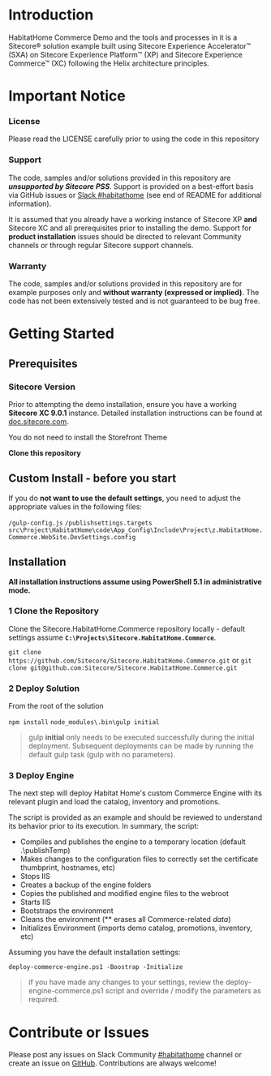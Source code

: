 # Introduction 
HabitatHome Commerce Demo and the tools and processes in it is a Sitecore&reg; solution example built using Sitecore Experience Accelerator&trade; (SXA) on Sitecore Experience Platform&trade; (XP) and Sitecore Experience Commerce&trade; (XC) following the Helix architecture principles.

# Important Notice

### License
Please read the LICENSE carefully prior to using the code in this repository
 
### Support

The code, samples and/or solutions provided in this repository are ***unsupported by Sitecore PSS***. Support is provided on a best-effort basis via GitHub issues or [Slack #habitathome](https://sitecorechat.slack.com/messages/habitathome/) (see end of README for additional information).

It is assumed that you already have a working instance of Sitecore XP **and** Sitecore XC  and all prerequisites prior to installing the demo. Support for **product installation** issues should be directed to relevant Community channels or through regular Sitecore support channels. 

### Warranty

The code, samples and/or solutions provided in this repository are for example purposes only and **without warranty (expressed or implied)**. The code has not been extensively tested and is not guaranteed to be bug free.  

# Getting Started

## Prerequisites

### Sitecore Version

Prior to attempting the demo installation, ensure you have a working **Sitecore XC 9.0.1** instance. Detailed installation instructions can be found at [doc.sitecore.com](http://commercesdn.sitecore.net/SitecoreXC_9.0/Installation-Guide/Sitecore-XC-9.0_Installation_Guide(On-Prem).pdf).

You do not need to install the Storefront Theme

**Clone this repository**

## Custom Install - before you start

If you do **not want to use the default settings**, you need to adjust the appropriate values in the following files:

`/gulp-config.js` 
`/publishsettings.targets` 
`src\Project\HabitatHome\code\App_Config\Include\Project\z.HabitatHome.Commerce.WebSite.DevSettings.config`

## Installation
**All installation instructions assume using PowerShell 5.1 in administrative mode.**
### 1 Clone the Repository
Clone the Sitecore.HabitatHome.Commerce repository locally - default settings assume **`C:\Projects\Sitecore.HabitatHome.Commerce`**. 

`git clone https://github.com/Sitecore/Sitecore.HabitatHome.Commerce.git` or 
`git clone git@github.com:Sitecore/Sitecore.HabitatHome.Commerce.git`

  
### 2 Deploy Solution
From the root of the solution

`npm install`
`node_modules\.bin\gulp initial`
> gulp **initial** only needs to be executed successfully during the initial deployment. Subsequent deployments can be made by running the default gulp task (gulp with no parameters). 
### 3 Deploy Engine

The next step will deploy Habitat Home's custom Commerce Engine with its relevant plugin and load the catalog, inventory and promotions.

The script is provided as an example and should be reviewed to understand its behavior prior to its execution. In summary, the script:

- Compiles and publishes the engine to a temporary location (default .\publishTemp)
- Makes changes to the configuration files to correctly set the certificate thumbprint, hostnames, etc)
- Stops IIS
- Creates a backup of the engine folders
- Copies the published and modified engine files to the webroot
- Starts IIS 
- Bootstraps the environment
- Cleans the environment (** erases all Commerce-related *data*)
- Initializes Environment (imports demo catalog, promotions, inventory, etc)


Assuming you have the default installation settings:

    deploy-commerce-engine.ps1 -Boostrap -Initialize

> if you have made any changes to your settings, review the deploy-engine-commerce.ps1 script and override / modify the parameters as required.


# Contribute or Issues
Please post any issues on Slack Community [#habitathome](https://sitecorechat.slack.com/messages/habitathome/) channel or create an issue on [GitHub](https://github.com/Sitecore/Sitecore.HabitatHome.Commerce/issues). Contributions are always welcome!
